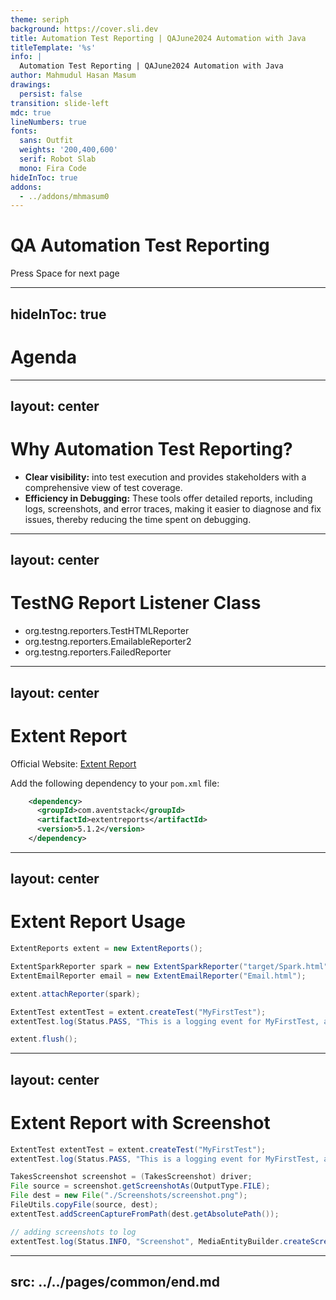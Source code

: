 ```yaml
---
theme: seriph
background: https://cover.sli.dev
title: Automation Test Reporting | QAJune2024 Automation with Java
titleTemplate: '%s'
info: |
  Automation Test Reporting | QAJune2024 Automation with Java
author: Mahmudul Hasan Masum
drawings:
  persist: false
transition: slide-left
mdc: true
lineNumbers: true
fonts:
  sans: Outfit
  weights: '200,400,600'
  serif: Robot Slab
  mono: Fira Code
hideInToc: true
addons:
  - ../addons/mhmasum0
---
```


# QA Automation Test Reporting

<div class="pt-12">
  <span @click="$slidev.nav.next" class="px-2 py-1 rounded cursor-pointer" hover="bg-white bg-opacity-10">
    Press Space for next page <carbon:arrow-right class="inline"/>
  </span>
</div>

<div class="abs-br m-6 flex gap-2">
  <a href="https://github.com/mhmasum0/qa-june-2024-automation-with-java-slides" target="_blank" alt="GitHub" title="Open in GitHub"
    class="text-xl slidev-icon-btn opacity-50 !border-none !hover:text-white">
    <carbon-logo-github />
  </a>
</div>

<!--
The last comment block of each slide will be treated as slide notes. It will be visible and editable in Presenter Mode along with the slide. [Read more in the docs](https://sli.dev/guide/syntax.html#notes)
-->

---
hideInToc: true
---

# Agenda
<Toc />

---
layout: center
---

# Why Automation Test Reporting?

- **Clear visibility:** into test execution and provides stakeholders with a comprehensive view of test coverage.
- **Efficiency in Debugging:** These tools offer detailed reports, including logs, screenshots, and error traces, making it easier to diagnose and fix issues, thereby reducing the time spent on debugging.

---
layout: center
---

# TestNG Report Listener Class

- org.testng.reporters.TestHTMLReporter
- org.testng.reporters.EmailableReporter2
- org.testng.reporters.FailedReporter

---
layout: center
---

# Extent Report

Official Website: [Extent Report](https://extentreports.com/)

Add the following dependency to your `pom.xml` file:

```xml  
    <dependency>
      <groupId>com.aventstack</groupId>
      <artifactId>extentreports</artifactId>
      <version>5.1.2</version>
    </dependency>
```

---
layout: center
---

# Extent Report Usage

```java
ExtentReports extent = new ExtentReports();

ExtentSparkReporter spark = new ExtentSparkReporter("target/Spark.html");
ExtentEmailReporter email = new ExtentEmailReporter("Email.html");

extent.attachReporter(spark);

ExtentTest extentTest = extent.createTest("MyFirstTest");
extentTest.log(Status.PASS, "This is a logging event for MyFirstTest, and it passed!");

extent.flush();
```

---
layout: center
---

# Extent Report with Screenshot

```java
ExtentTest extentTest = extent.createTest("MyFirstTest");
extentTest.log(Status.PASS, "This is a logging event for MyFirstTest, and it passed!");

TakesScreenshot screenshot = (TakesScreenshot) driver;
File source = screenshot.getScreenshotAs(OutputType.FILE);
File dest = new File("./Screenshots/screenshot.png");
FileUtils.copyFile(source, dest);
extentTest.addScreenCaptureFromPath(dest.getAbsolutePath());

// adding screenshots to log
extentTest.log(Status.INFO, "Screenshot", MediaEntityBuilder.createScreenCaptureFromPath(dest.getAbsolutePath()).build());
```




---
src: ../../pages/common/end.md
---